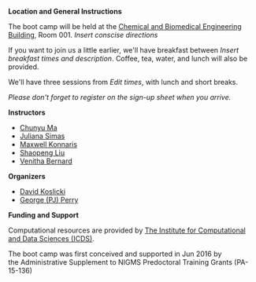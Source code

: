 **Location and General Instructions**

The boot camp will be held at the [Chemical and Biomedical Engineering Building](https://goo.gl/maps/eaznXsiy45k9Xeq59), Room 001. *Insert conscise directions*

If you want to join us a little earlier, we'll have breakfast between *Insert breakfast times and description*. Coffee, tea, water, and lunch will also be provided. 

We'll have three sessions from *Edit times*, with lunch and short breaks. 

*Please don't forget to register on the sign-up sheet when you arrive.* 

**Instructors**

* [Chunyu Ma][chunyu]
* [Juliana Simas][juliana]
* [Maxwell Konnaris][maxwell]
* [Shaopeng Liu][shaopeng]
* [Venitha Bernard][venitha]

[chunyu]: https://www.huck.psu.edu/people/chunyu-ma
[juliana]: https://www.huck.psu.edu/people/juliana-simas-coutinho-barbosa
[maxwell]: https://www.huck.psu.edu/people/maxwell-konnaris
[shaopeng]: https://www.huck.psu.edu/people/shaopeng-liu
[venitha]: https://www.huck.psu.edu/people/venitha-bernard

**Organizers**

* [David Koslicki][dk]
* [George (PJ) Perry][pj]

[pj]: https://science.psu.edu/bio/people/ghp3
[dk]: https://www.huck.psu.edu/people/david-koslicki

**Funding and Support**

Computational resources are provided by [The Institute for Computational and Data Sciences (ICDS)](https://www.icds.psu.edu/).

The boot camp was first conceived and supported in Jun 2016 by the Administrative Supplement to NIGMS Predoctoral Training Grants (PA-15-136)
